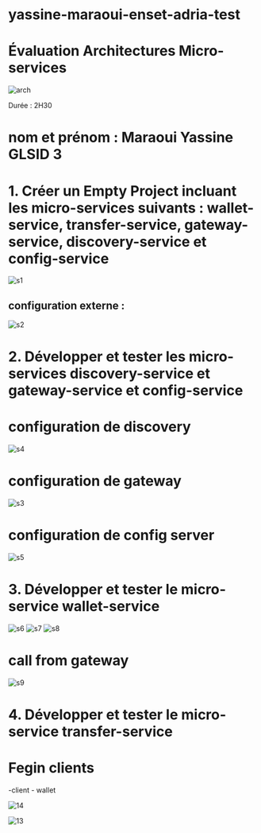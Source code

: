 # yassine-maraoui-enset-adria-test

# Évaluation Architectures Micro-services

![arch](https://github.com/Maraoui21/yassine-maraoui-enset-adria-test/assets/100817261/0646826f-7ea2-4692-a0a9-81bc3eecd548)

Durée : 2H30

# nom et prénom : Maraoui Yassine GLSID 3


# 1. Créer un Empty Project incluant les micro-services suivants : wallet-service, transfer-service, gateway-service, discovery-service et config-service

![s1](https://github.com/Maraoui21/yassine-maraoui-enset-adria-test/assets/100817261/b577f9e4-89d1-45c3-9c05-99fa6fb0cc6f)

## configuration externe : 

![s2](https://github.com/Maraoui21/yassine-maraoui-enset-adria-test/assets/100817261/b09d766b-eec1-467f-827e-d65a2c2c2379)

# 2. Développer et tester les micro-services discovery-service et gateway-service et config-service

# configuration de discovery

![s4](https://github.com/Maraoui21/yassine-maraoui-enset-adria-test/assets/100817261/ff3415c2-c87d-47a7-85b5-4e06f3ac36f4)


# configuration de gateway

![s3](https://github.com/Maraoui21/yassine-maraoui-enset-adria-test/assets/100817261/fe2553ae-686b-46d8-b929-f305776a72c4)

# configuration de config server

![s5](https://github.com/Maraoui21/yassine-maraoui-enset-adria-test/assets/100817261/900ac6b1-723e-4d23-8b3d-725fcf60a98d)


# 3. Développer et tester le micro-service wallet-service

![s6](https://github.com/Maraoui21/yassine-maraoui-enset-adria-test/assets/100817261/38f8fecf-ce3b-4756-905b-17365b5e59e4)
![s7](https://github.com/Maraoui21/yassine-maraoui-enset-adria-test/assets/100817261/88e01f41-2011-4cb5-8481-fbb0875229f5)
![s8](https://github.com/Maraoui21/yassine-maraoui-enset-adria-test/assets/100817261/77389aa2-8961-46f0-8a7d-eda67c5f5733)

# call from gateway
![s9](https://github.com/Maraoui21/yassine-maraoui-enset-adria-test/assets/100817261/54a5d406-ce4c-486b-bd00-4dcaaded3b45)

# 4. Développer et tester le micro-service transfer-service

# Fegin clients 

-client - wallet

![14](https://github.com/Maraoui21/yassine-maraoui-enset-adria-test/assets/100817261/6bcb43d3-b422-416a-a0d4-0c373ddb56d8)


![13](https://github.com/Maraoui21/yassine-maraoui-enset-adria-test/assets/100817261/5a2eb811-a55b-4dd2-b5b2-249cf441c357)


